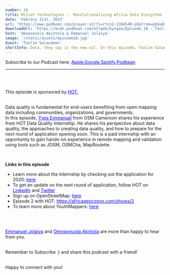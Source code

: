 ```yaml
---
number: 18
title: Milsat Technologies -- Revolutionalizing Africa Data Ecosystem
date: 'Febrary 31st, 2023'
url: 'https://www.podbean.com/player-v2/?i=rtcn2-1384540-pb&from=pb6admin'
downloadUrl: 'https://mcdn.podbean.com/mf/web/hytqax/Episode_18_-_Taslim_-_Milsat_Edited7s0p9.mp3'
host: 'Omowonuola Akintola & Emmanuel Jolaiya'
image: '/static/assets/episode18.jpg'
Guest: 'Taslim Salaudeen'
shortInfo: Data, they say is the new oil. In this episode, Taslim Salaudeen, the lead innovator at Milsat shares his experience ...
---
```


Subscribe to our Podcast here: <a target="_blank" href="https://podcasts.apple.com/ng/podcast/africa-geoconvo-podcast/id1549049632" style='color:blue;'>Apple</a>,<a target="_blank" href="https://www.google.com/podcasts?feed=aHR0cHM6Ly9mZWVkLnBvZGJlYW4uY29tL2FmcmljYWdlb2NvbnZvL2ZlZWQueG1s" style='color:blue;'>Google</a>,<a target="_blank" href="https://africageoconvo.podbean.com/" style='color:blue;'>Spotify</a>,<a target="_blank" href="https://africageoconvo.podbean.com/" style='color:blue;'>Podbean</a><br>

<hr>
<br><br>

This episode is sponsored by <a href='https://www.hotosm.org/' target='_blank' style='color:blue'>HOT.</a>
<br><br>

Data quality is fundamental for end-users benefiting from open mapping data including communities, organizations, and governments.
<br>
In this episode, <a target="_blank" href="https://www.linkedin.com/in/yves-emmanuel-nikoyo-emougou-a92615102/" style='color:blue;'>Yves Emmanuel</a> from OSM Cameroon shares his experience from HOT Data Quality Internship. He shares his perspective about data quality, the approaches to creating data quality, and how to prepare for the next round of application opening soon. This is a paid internship with an opportunity to gain hands-on experience in remote mapping and validation using tools such as JOSM, OSMCha, MapRoulette.

<br>

<strong>Links in this episode</strong>

<ul>
    <li>Learn more about the internship by checking out the application for 2020: <a target="_blank" href=" https://www.hotosm.org/jobs/data-quality-internship/" style='color:blue;'>here</a></li>
    <li>To get an update on the next round of application, follow HOT on <a target="_blank" href="https://www.linkedin.com/company/humanitarian-openstreetmap-team/" style='color:blue;'>LinkedIn</a> and <a target="_blank" href="https://twitter.com/hotosm" style='color:blue;'>Twitter</a></li>
    <li>Sign up on OpenStreetMap: <a target="_blank" href="https://www.openstreetmap.org/user/new" style='color:blue;'>here
    </a></li>
    <li>Episode 2 with HOT:  <a target="_blank" href="https://africageoconvo.com/shows/2
" style='color:blue;'>https://africageoconvo.com/shows/2
</a></li>
<li>To learn more about YouthMappers: <a target="_blank" href="https://africageoconvo.podbean.com/e/the-youthmappers-network/
" style='color:blue;'>here
</a></li>
</ul>

<br><br>

<a href='https://www.twitter.com/jeafreezy' target='_blank' style='color:blue'> Emmanuel Jolaiya</a> and <a href='https://twitter.com/Svelte_mo' target='_blank' style='color:blue'> Omowonuola Akintola</a> are more than happy to hear from you.</li>

<br>
Remember to Subscribe :) and share this podcast with a friend! <br><br>

Happy to connect with you!

